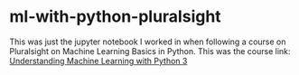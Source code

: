 # ml-with-python-pluralsight

This was just the jupyter notebook I worked in when following a course on Pluralsight on Machine Learning Basics in Python. This was the course link:
  [Understanding Machine Learning with Python 3](https://app.pluralsight.com/library/courses/python-understanding-machine-learning/table-of-contents)
